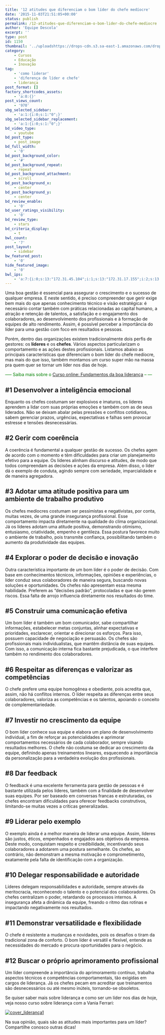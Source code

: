 ```yaml
---
title: '12 atitudes que diferenciam o bom líder do chefe medíocre'
date: '2015-11-03T21:51:05+00:00'
status: publish
permalink: /12-atitudes-que-diferenciam-o-bom-lider-do-chefe-mediocre
author: 'Equipe Descola'
excerpt: ''
type: post
id: 1150
thumbnail: '../uploadshttps://drops-cdn.s3.sa-east-1.amazonaws.com/drops-new/wp-content/uploads/2015/11/03215105/liderXchefe-150x150.png'
category:
    - Cursos
    - Educação
    - Inovação
tag:
    - 'como liderar'
    - 'diferença de líder e chefe'
    - liderança
post_format: []
factory_shortcodes_assets:
    - 'a:0:{}'
post_views_count:
    - '970'
sbg_selected_sidebar:
    - 'a:1:{i:0;s:1:"0";}'
sbg_selected_sidebar_replacement:
    - 'a:1:{i:0;s:1:"0";}'
bd_video_type:
    - youtube
bd_post_type:
    - post_image
bd_full_width:
    - '0'
bd_post_background_color:
    - '#'
bd_post_background_repeat:
    - repeat
bd_post_background_attachment:
    - scroll
bd_post_background_x:
    - center
bd_post_background_y:
    - center
bd_review_enable:
    - '0'
bd_user_ratings_visibility:
    - '0'
bd_review_type:
    - stars
bd_criteria_display:
    - t
bwl_count:
    - '7'
post_layout:
    - sidebar
bw_featured_post:
    - '0'
hide_featured_image:
    - '0'
bwl_ips:
    - 'a:7:{i:0;s:13:"172.31.45.104";i:1;s:13:"172.31.17.155";i:2;s:13:"172.31.32.155";i:3;s:12:"172.31.37.10";i:4;s:13:"172.31.18.109";i:5;s:13:"172.31.18.221";i:6;s:13:"172.31.54.222";}'
---
```

Uma boa gestão é essencial para assegurar o crescimento e o sucesso de qualquer empresa. E neste sentido, é preciso compreender que gerir exige bem mais do que apenas conhecimento técnico e visão estratégica: é necessário contar também com práticas relacionadas ao capital humano, a atração e retenção de talentos, a satisfação e o engajamento dos colaboradores, ao desenvolvimento dos profissionais e à formação de equipes de alto rendimento. Assim, é possível perceber a importância do líder para uma gestão com foco em resultados e pessoas.

Porém, dentro das organizações existem tradicionalmente dois perfis de gestores: os **líderes** e os **chefes**. Vários aspectos particularizam o comportamento e as ações destes profissionais. Listamos abaixo as principais características que diferenciam o bom líder do chefe medíocre, mas mais do que isso, também montamos um curso super mão na massa pra quem quer se tornar um líder nos dias de hoje.

<span style="color: #008000;">—– Saiba mais sobre o [Curso online: Fundamentos da boa liderança](http://descola.org/curso/16/lead-fundamentos-da-boa-lideranca) – —</span>

\#1 Desenvolver a inteligência emocional
----------------------------------------

Enquanto os chefes costumam ser explosivos e imaturos, os líderes aprendem a lidar com suas próprias emoções e também com as de seus liderados. Não se deixam abalar pelas pressões e conflitos cotidianos, sabem gerenciar prazos, urgências, expectativas e falhas sem provocar estresse e tensões desnecessárias.

\#2 Gerir com coerência
-----------------------

A coerência é fundamental a qualquer gestão de sucesso. Os chefes agem de acordo com o momento e têm dificuldades para criar um planejamento efetivo para a equipe. Os líderes alinham discurso e atitudes, de modo que todos compreendam as decisões e ações da empresa. Além disso, o líder dá o exemplo de conduta, agindo sempre com seriedade, imparcialidade e de maneira agregadora.

\#3 Adotar uma atitude positiva para um ambiente de trabalho produtivo
----------------------------------------------------------------------

Os chefes medíocres costumam ser pessimistas e negativistas, por conta, muitas vezes, de uma grande insegurança profissional. Esse comportamento impacta diretamente na qualidade do clima organizacional. Já os líderes adotam uma atitude positiva, demonstrando otimismo, entusiasmo, criatividade, empenho e gentileza. Essa postura favorece muito o ambiente de trabalho, pois transmite confiança, possibilitando também o aumento da produtividade das equipes.

\#4 Explorar o poder de decisão e inovação
------------------------------------------

Outra característica importante de um bom líder é o poder de decisão. Com base em conhecimentos técnicos, informações, opiniões e experiências, o líder conduz seus colaboradores de maneira segura, buscando novas soluções e oportunidades. Os chefes não apresentam essa mesma habilidade. Preferem as “decisões padrão”, protocoladas e que não gerem riscos. Essa falta de arrojo influencia diretamente nos resultados do time.

\#5 Construir uma comunicação efetiva
-------------------------------------

Um bom líder é também um bom comunicador, sabe compartilhar informações, estabelecer metas conjuntas, alinhar expectativas e prioridades, esclarecer, orientar e direcionar os esforços. Para isso, possuem capacidade de negociação e persuasão. Os chefes são profissionais mais individualistas, que mantêm distância de suas equipes. Com isso, a comunicação interna fica bastante prejudicada, o que interfere também no rendimento dos colaboradores.

\#6 Respeitar as diferenças e valorizar as competências
-------------------------------------------------------

O chefe prefere uma equipe homogênea e obediente, pois acredita que, assim, não há conflitos internos. O líder respeita as diferenças entre seus colaboradores, valoriza as competências e os talentos, apoiando o conceito de complementariedade.

\#7 Investir no crescimento da equipe
-------------------------------------

O bom líder conhece sua equipe e elabora um plano de desenvolvimento individual, a fim de reforçar as potencialidades e aprimorar comportamentos necessários de cada colaborador, sempre visando resultados melhores. O chefe não costuma se dedicar ao crescimento da equipe, definindo apenas treinamentos lineares, esquecendo a importância da personalização para a verdadeira evolução dos profissionais.

\#8 Dar feedback
----------------

O feedback é uma excelente ferramenta para gestão de pessoas e é bastante utilizada pelos líderes, também com a finalidade de desenvolver suas equipes. Por ser baseado em conversas francas e estruturadas, os chefes encontram dificuldades para oferecer feedbacks construtivos, limitando-se muitas vezes a críticas generalizadas.

\#9 Liderar pelo exemplo
------------------------

O exemplo ainda é a melhor maneira de liderar uma equipe. Assim, líderes são justos, éticos, empenhados e engajados aos objetivos da empresa. Deste modo, conquistam respeito e credibilidade, incentivando seus colaboradores a adotarem uma postura semelhante. Os chefes, ao contrário, não demonstram a mesma motivação e comprometimento, exatamente pela falta de identificação com a organização.

\#10 Delegar responsabilidade e autoridade
------------------------------------------

Líderes delegam responsabilidades e autoridade, sempre através da meritocracia, reconhecendo o talento e o potencial dos colaboradores. Os chefes centralizam o poder, retardando os processos internos. A insegurança afeta a dinâmica da equipe, freando o ritmo das rotinas e impactando negativamente nos resultados.

\#11 Demonstrar versatilidade e flexibilidade
---------------------------------------------

O chefe é resistente a mudanças e novidades, pois os desafios o tiram da tradicional zona de conforto. O bom líder é versátil e flexível, entende as necessidades do mercado e procura oportunidades para o negócio.

\#12 Buscar o próprio aprimoramento profissional
------------------------------------------------

Um líder compreende a importância do aprimoramento contínuo, trabalha aspectos técnicos e competências comportamentais, tão exigidas em cargos de liderança. Já os chefes pecam em acreditar que treinamentos são desnecessários ou até mesmo inúteis, tornando-se obsoletos.

Se quiser saber mais sobre liderança e como ser um líder nos dias de hoje, veja nosso curso sobre liderança com a Vania Ferrari:

[![cover_liderança1](http://s3-sa-east-1.amazonaws.com/drops-cdn/drops-new/wp-content/uploads/2015/11/03215105/cover_lideranc%CC%A7a1-1024x576.png)](http://descola.org/curso/16/lead-fundamentos-da-boa-lideranca)

Na sua opinião, quais são as atitudes mais importantes para um líder? Compartilhe conosco outras dicas!